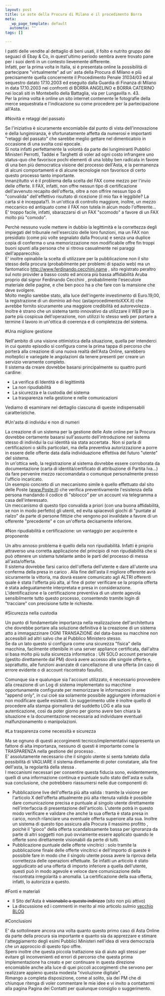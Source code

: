 ```yaml
--- 
layout: post
title: Le aste della Procura di Milano e il procedimento Borra
meta: 
  _wp_page_template: default
  autometa: ""
tags: []

---
```

I patiti delle vendite al dettaglio di beni usati, il folto e nutrito gruppo dei seguaci di Ebay & Co, in quest'ultimo periodo sembra avere trovato pane per i suoi denti in un contesto lievemente differente.  
Infatti, per la prima volta in Italia, si è presentata online la possibilità di partecipare "virtualmente" ad un' asta della Procura di Milano e più precisamente quella concernente il Procedimento Penale 31034/03 ed al sequestro datato 17.10.2003 ed eseguito dalla Guardia di Finanza di Milano in data 17.10.2003 nei confronti di BORRA ANGELINO e BORRA CATERINO nei locali siti in Montebello della Battaglia, via per Lungavilla n. 43.  
Per la prima volta è online un sito internet contenente le fotografie della merce sequestrata e l'indicazione su come procedere per la partecipazione all'Asta.  

#Novità e retaggi del passato

Se l'iniziativa è sicuramente encomiabile dal punto di vista dell'innovazione e della lungimiranza, è sfortunatamente affetta da numerosi e importanti "retaggi del passato" che sarebbe meglio gettare nel dimenticatoio in occasione di una svolta così epocale.  
Si nota infatti perfettamente la volontà da parte dei lungimiranti Pubblici Ministeri Perrotti, Taddei e Targhetti di voler ad ogni costo infrangere uno status-quo che favorisce pochi elementi di una lobby ben radicata in favore di una ben più democratica visione del processo dell'Asta, e la permanenza di alcuni comportamenti e di alcune tecnologie non favorisce di certo questo processo tanto importante.  
Innanzitutto vi è il problema della scelta del FAX come mezzo per l'invio delle offerte. Il FAX, infatti, non offre nessun tipo di certificazione dell'avvenuto recapito dell'offerta, oltre a non offrire nessun tipo di "convalida" dell'effettivo risultato di ricezione (il mio fax è leggibile? La carta si è inceppata?). In un'ottica di controllo maggiore, inoltre, un mezzo meccanico ed antiquato come il FAX non tutela in alcun modo l'offerente...  
E' troppo facile, infatti, sbarazzarsi di un FAX "scomodo" a favore di un FAX molto più "comodo".  
<!--adsense-->
Perchè nessuno vuole mettere in dubbio la legittimità e la correttezza degli impiegati del tribunale nell'esercizio delle loro funzioni, ma un FAX non presidiato (come più volte segnalato dalla Procura) e senza una duplice copia di conferma o una memorizzazione non modificabile offre fin troppi buoni spunti alla persona che si ritrova casualmente nei paraggi dell'apparecchio.  
E' inoltre opinabile la scelta di utilizzare per la pubblicazione non il sito stesso della procura (probabilmente per problemi di spazio web) ma un fantomatico http://www.ferdinando.cecchini.name , sito registrato peraltro sul noto provider a basso costo ed ancora più bassa affidabilità Aruba proprio dal signor Ferdinando Cecchini , probabilmente l'esecutore materiale delle pagine, e che ben poco ha a che fare con la mansione che deve svolgere.  
Molto meglio sarebbe stato, alla luce dell'ingente investimento di Euro.19,00, la registrazione di un dominio ad-hoc (astaprocedimentoXXX.it) che avrebbe fornito sicuramente una maggiore credibilità ed autorevolezza . Inoltre è strano che un sistema tanto innovativo da utilizzare il WEB per la parte più cospicua dell'operazione, non utilizzi lo stesso web per portare a termine il lavoro in un'ottica di coerenza e di completezza del sistema.

#Una migliore gestione

Nell'ambito di una visione ottimistica della situazione, quella per intenderci in cui questo episodio si configura come la prima tappa di percorso che porterà alla creazione di una nuova realtà dell'Asta Online, sarebbero molteplici e variegate le angolazioni da tenere presenti per creare un servizio veramente completo.  
Il sistema da creare dovrebbe basarsi principalmente su quattro punti cardine:

*  La verifica di Identità e di legittimità
*  La non ripudiabilità
*  La sicurezza e la custodia del sistema
*  La trasparenza nella gestione e nelle comunicazioni 

Vediamo di esaminare nel dettaglio ciascuna di queste indispensabili caratteristiche.

#Un'asta di individui e non di numeri

La creazione di un sistema per la gestione delle Aste online per la Procura dovrebbe certamente basarsi sull'assunto dell'introduzione nel sistema stesso di individui la cui identità sia stata accertata .
Non si parla di certificazioni o skills particolari, ma della preventiva autorizzazione a porre in essere delle offerte data dalla individuazione effettiva del futuro "utente" del sistema.  
In un'ottica web, la registrazione al sistema dovrebbe essere corroborata da documentazione (carta di identità/certificato di attribuzione di Partita Iva...) da fare pervenire mezzo raccomandata o comunque personalmente presso l'ufficio incaricato.  
Un esempio concreto di un meccanismo simile è quello effettuato dal sito delle Poste (www.Poste.it) che verifica preventivamente l'esistenza della persona mandando il codice di "sblocco" per un account via telegramma a casa dell'interessato.  
Un meccanismo di questo tipo convalida a priori (con una buona affidabilità, se non in modo perfetto) gli utenti, ed evita spiacevoli giochi di "puntate al rialzo" da parte di persone fittizie che vengono poi invalidate a favore di un offerente "precedente" e con un'offerta decisamente inferiore.  


#Non ripudiabilità e certificazione: un vantaggio per acquirente e proponente

Un altro annoso problema è quello della non ripudiabilità. Infatti è proprio attraverso una corretta applicazione del principio di non ripudiabilità che si può ottenere un sistema tutelante ambo le parti del processo di messa all'asta/offerta.  
Il sistema dovrebbe farsi carico dell'offerta dell'utente e dare all'utente una conferma della presa in carico . Alla fine dell'asta il migliore offerente avrà sicuramente la vittoria, ma dovrà essere comunicato agli ALTRI offerenti quale è stata l'offerta più alta, al fine di poter verificare se la propria offerta è stata adeguatamente interpretata e presa in considerazione.  
L'identificazione e la certificazione preventiva di un utente agevola sensibilmente tutto questo processo, consentendo tramite login di "tracciare" con precisione tutte le richieste.  

#Sicurezza nella custodia

Un punto di fondamentale importanza nella realizzazione dell'architettura che dovrebbe portare alla soluzione definitiva è la creazione di un sistema atto a immagazzinare OGNI TRANSAZIONE del data-base su macchine non accessibili ad altri salvo che al Pubblico Ministero stesso.  
Se da un lato questo si configura come una sicurezza "fisica" della macchina, facilmente ottenibile in una server appliance certificata, dall'altra si basa molto più sulla sicurezza informatica : UN SOLO account personale (gestito direttamente dal PM) dovrà avere accesso alle singole offerte e, soprattutto, alle funzioni avanzate di cancellazione di una offerta (in caso di errore evidente o di account riscontrato fasullo).  
<!--adsense-->
Comunque sia e qualunque sia l'account utilizzato, è necessario provvedere alla creazione di un Log di sistema implementato su macchine opportunamente configurate per memorizzare le informazioni in aree "append only", in cui cioè sia solamente possibile aggiungere informazioni e non modificare quelle esistenti. Un suggerimento utile è inoltre quello di procedere alla stampa giornaliera del suddetto LOG e alla sua autenticazione, così da poter giorno per giorno avere ben chiara la situazione e la documentazione necessaria ad individuare eventuali malfunzionamento o manipolazioni.  

#La trasparenza come necessità e sicurezza

Ma se ognuno di questi accorgimenti tecnico/implementativi rappresenta un fattore di alta importanza, nessuno di questi è importante come la TRASPARENZA nella gestione del processo .  
E' assolutamente necessario che il singolo utente si senta tutelato dalla possibilità di VAGLIARE il sistema direttamente di poter constatare, alla fine dell'asta, la regolarità della stessa .  
I meccanismi necessari per consentire questa fiducia sono, evidentemente, quelli di una informazione continua e puntuale sullo stato dell'asta e sulla sua conclusione, che potrebbero riassumersi nelle due componenti di:

*  Pubblicazione live dell'offerta più alta valida : tramite la visione per l'articolo X dell'offerta attualmente più alta ritenuta valida è possibile dare comunicazione precisa e puntuale al singolo utente direttamente nell'interfaccia di presentazione dell'articolo.
    L'utente potrà in questo modo verificare e validare che anche la sua offerta è stata presa in carico, nonch rilanciare una eventuale offerta superiore alla sua.
    Inoltre un sistema di questo tipo assicura alla Procura il massimo profitto , poichè il "gioco" della offerta scandalosamente bassa per ignoranza da parte di altri soggetti non può ovviamente essere applicato quando le offerte sono direttamente visionabili da perte di tutti.
*  Pubblicazione puntuale delle offerte vincitrici : solo tramite la pubblicazione finale delle offerte vincitrici e dell'importo di queste è possibile fare in modo che il singolo utente possa avere la riprova della correttezza delle operazioni effettuate.
    Se infatti un articolo è stato aggiudicato ad una offerta di importo inferiore a quella dell'utente, questi può in modo agevole e veloce dare comunicazione della riscontrata irregolarità o anomalia. La certificazione della sua offerta, infatti, lo autorizza a questo. 

#Fonti e materiali

*  Il Sito del'Asta è <s>visionabile a questo indirizzo</s> (sito non più attivo)
*  La discussione ed i commenti in merito al mio articolo sulmio [vecchio BLOG](http://blogs.ugidotnet.org/lastknight/archive/2004/10/13/4252.aspx)

#Conclusioni

E' da sottolineare ancora una volta quanto questo primo caso di Asta Online da parte della procura sia importante e quanto sia da apprezzare e stimare l'atteggiamento degli esimi Pubblici Ministeri nell'idea di vera democrazia che un approccio di questo tipo offre.  
Spero inoltre che questa piccola trattazione sia di aiuto agli stessi per evitare gli inconvenienti ed errori di percorso che questa prima implementazione ha creato e per continuare in questa direzione encomiabile anche alla luce di quei piccoli accorgimenti che servono per realizzare appieno questa modesta "rivoluzione digitale".  
Rimango a completa disposizione, come al solito, sia dei PM che di chiunque ritenga di voler commentare le mie idee e vi invito a contattarmi alla pagina Pagina dei Contatti per qualunque consiglio o suggerimento.  
 
